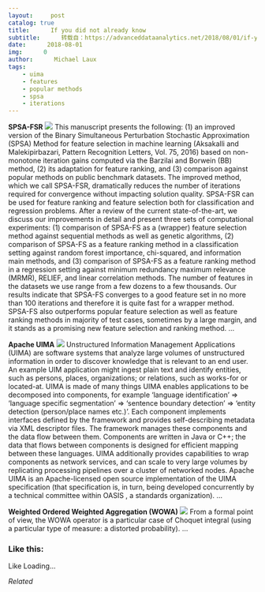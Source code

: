 ```yaml
---
layout:     post
catalog: true
title:      If you did not already know
subtitle:      转载自：https://advanceddataanalytics.net/2018/08/01/if-you-did-not-already-know-439/
date:      2018-08-01
img:      0
author:      Michael Laux
tags:
    - uima
    - features
    - popular methods
    - spsa
    - iterations
---
```


**SPSA-FSR** ![](https://aboutdataanalytics.files.wordpress.com/2015/01/google.png?w=529)
This manuscript presents the following: (1) an improved version of the Binary Simultaneous Perturbation Stochastic Approximation (SPSA) Method for feature selection in machine learning (Aksakalli and Malekipirbazari, Pattern Recognition Letters, Vol. 75, 2016) based on non-monotone iteration gains computed via the Barzilai and Borwein (BB) method, (2) its adaptation for feature ranking, and (3) comparison against popular methods on public benchmark datasets. The improved method, which we call SPSA-FSR, dramatically reduces the number of iterations required for convergence without impacting solution quality. SPSA-FSR can be used for feature ranking and feature selection both for classification and regression problems. After a review of the current state-of-the-art, we discuss our improvements in detail and present three sets of computational experiments: (1) comparison of SPSA-FS as a (wrapper) feature selection method against sequential methods as well as genetic algorithms, (2) comparison of SPSA-FS as a feature ranking method in a classification setting against random forest importance, chi-squared, and information main methods, and (3) comparison of SPSA-FS as a feature ranking method in a regression setting against minimum redundancy maximum relevance (MRMR), RELIEF, and linear correlation methods. The number of features in the datasets we use range from a few dozens to a few thousands. Our results indicate that SPSA-FS converges to a good feature set in no more than 100 iterations and therefore it is quite fast for a wrapper method. SPSA-FS also outperforms popular feature selection as well as feature ranking methods in majority of test cases, sometimes by a large margin, and it stands as a promising new feature selection and ranking method. … 

**Apache UIMA** ![](https://aboutdataanalytics.files.wordpress.com/2015/01/google.png?w=529)
Unstructured Information Management Applications (UIMA) are software systems that analyze large volumes of unstructured information in order to discover knowledge that is relevant to an end user. An example UIM application might ingest plain text and identify entities, such as persons, places, organizations; or relations, such as works-for or located-at. UIMA is made of many things UIMA enables applications to be decomposed into components, for example ‘language identification’ => ‘language specific segmentation’ => ‘sentence boundary detection’ => ‘entity detection (person/place names etc.)’. Each component implements interfaces defined by the framework and provides self-describing metadata via XML descriptor files. The framework manages these components and the data flow between them. Components are written in Java or C++; the data that flows between components is designed for efficient mapping between these languages. UIMA additionally provides capabilities to wrap components as network services, and can scale to very large volumes by replicating processing pipelines over a cluster of networked nodes. Apache UIMA is an Apache-licensed open source implementation of the UIMA specification (that specification is, in turn, being developed concurrently by a technical committee within OASIS , a standards organization). … 

**Weighted Ordered Weighted Aggregation (WOWA)** ![](https://aboutdataanalytics.files.wordpress.com/2015/01/google.png?w=529)
From a formal point of view, the WOWA operator is a particular case of Choquet integral (using a particular type of measure: a distorted probability). … 





### Like this:

Like Loading...


*Related*

